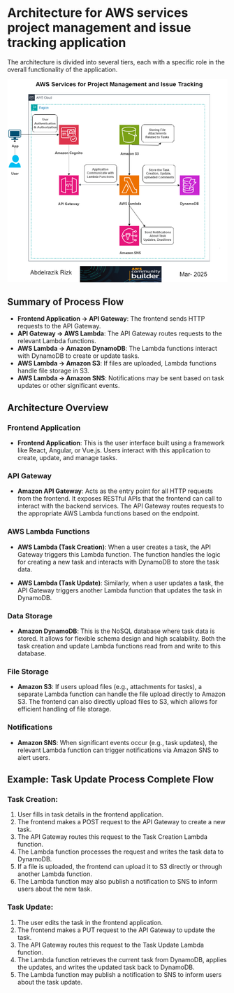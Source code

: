 # Architecture for AWS services project management and issue tracking application

The architecture is divided into several tiers, each with a specific role in the overall functionality of the application.

![Architecture Diagram](./AWS%20Services%20for%20Project%20Management%20and%20Issue%20Tracking.drawio.png)

## Summary of Process Flow

- **Frontend Application → API Gateway**: The frontend sends HTTP requests to the API Gateway.
- **API Gateway → AWS Lambda**: The API Gateway routes requests to the relevant Lambda functions.
- **AWS Lambda → Amazon DynamoDB**: The Lambda functions interact with DynamoDB to create or update tasks.
- **AWS Lambda → Amazon S3**: If files are uploaded, Lambda functions handle file storage in S3.
- **AWS Lambda → Amazon SNS**: Notifications may be sent based on task updates or other significant events.

## Architecture Overview

### Frontend Application

- **Frontend Application**: This is the user interface built using a framework like React, Angular, or Vue.js. Users interact with this application to create, update, and manage tasks.

### API Gateway

- **Amazon API Gateway**: Acts as the entry point for all HTTP requests from the frontend. It exposes RESTful APIs that the frontend can call to interact with the backend services. The API Gateway routes requests to the appropriate AWS Lambda functions based on the endpoint.

### AWS Lambda Functions

- **AWS Lambda (Task Creation)**: When a user creates a task, the API Gateway triggers this Lambda function. The function handles the logic for creating a new task and interacts with DynamoDB to store the task data.

- **AWS Lambda (Task Update)**: Similarly, when a user updates a task, the API Gateway triggers another Lambda function that updates the task in DynamoDB.

### Data Storage

- **Amazon DynamoDB**: This is the NoSQL database where task data is stored. It allows for flexible schema design and high scalability. Both the task creation and update Lambda functions read from and write to this database.

### File Storage

- **Amazon S3**: If users upload files (e.g., attachments for tasks), a separate Lambda function can handle the file upload directly to Amazon S3. The frontend can also directly upload files to S3, which allows for efficient handling of file storage.

### Notifications

- **Amazon SNS**: When significant events occur (e.g., task updates), the relevant Lambda function can trigger notifications via Amazon SNS to alert users.

## Example: Task Update Process Complete Flow

### Task Creation:

1. User fills in task details in the frontend application.
2. The frontend makes a POST request to the API Gateway to create a new task.
3. The API Gateway routes this request to the Task Creation Lambda function.
4. The Lambda function processes the request and writes the task data to DynamoDB.
5. If a file is uploaded, the frontend can upload it to S3 directly or through another Lambda function.
6. The Lambda function may also publish a notification to SNS to inform users about the new task.

### Task Update:

1. The user edits the task in the frontend application.
2. The frontend makes a PUT request to the API Gateway to update the task.
3. The API Gateway routes this request to the Task Update Lambda function.
4. The Lambda function retrieves the current task from DynamoDB, applies the updates, and writes the updated task back to DynamoDB.
5. The Lambda function may publish a notification to SNS to inform users about the task update.

